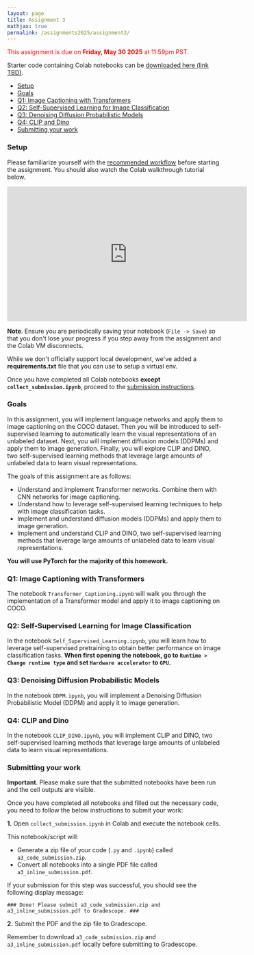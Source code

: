 ```yaml
---
layout: page
title: Assignment 3
mathjax: true
permalink: /assignments2025/assignment3/
---
```


<span style="color:red">This assignment is due on **Friday, May 30 2025** at 11:59pm PST.</span>

Starter code containing Colab notebooks can
be [downloaded here (link TBD)]().

- [Setup](#setup)
- [Goals](#goals)
- [Q1: Image Captioning with Transformers](#q1-image-captioning-with-transformers)
- [Q2: Self-Supervised Learning for Image Classification](#q2-self-supervised-learning-for-image-classification)
- [Q3: Denoising Diffusion Probabilistic Models](#q3-denoising-diffusion-probabilistic-models)
- [Q4: CLIP and Dino](#q4-clip-and-dino)
- [Submitting your work](#submitting-your-work)

### Setup

Please familiarize yourself with
the [recommended workflow]({{site.baseurl}}/setup-instructions/#working-remotely-on-google-colaboratory) before starting
the assignment. You should also watch the Colab walkthrough tutorial below.

<iframe style="display: block; margin: auto;" width="560" height="315" src="https://www.youtube.com/embed/DsGd2e9JNH4" title="YouTube video player" frameborder="0" allow="accelerometer; autoplay; clipboard-write; encrypted-media; gyroscope; picture-in-picture" allowfullscreen></iframe>

**Note**. Ensure you are periodically saving your notebook (`File -> Save`) so that you don't lose your progress if you
step away from the assignment and the Colab VM disconnects.

While we don't officially support local development, we've added a <b>requirements.txt</b> file that you can use to
setup a virtual env.

Once you have completed all Colab notebooks **except `collect_submission.ipynb`**, proceed to
the [submission instructions](#submitting-your-work).

### Goals

In this assignment, you will implement language networks and apply them to image captioning on the COCO dataset. Then
you will be introduced to self-supervised learning to automatically learn the visual representations of an unlabeled
dataset. Next, you will implement diffusion models (DDPMs) and apply them to image generation. Finally, you will explore
CLIP and DINO, two self-supervised learning methods that leverage large amounts of unlabeled data to learn visual
representations.

The goals of this assignment are as follows:

- Understand and implement Transformer networks. Combine them with CNN networks for image captioning.
- Understand how to leverage self-supervised learning techniques to help with image classification tasks.
- Implement and understand diffusion models (DDPMs) and apply them to image generation.
- Implement and understand CLIP and DINO, two self-supervised learning methods that leverage large amounts of unlabeled
  data to learn visual representations.

**You will use PyTorch for the majority of this homework.**

### Q1: Image Captioning with Transformers

The notebook `Transformer_Captioning.ipynb` will walk you through the implementation of a Transformer model and apply it
to image captioning on COCO.

### Q2: Self-Supervised Learning for Image Classification

In the notebook `Self_Supervised_Learning.ipynb`, you will learn how to leverage self-supervised pretraining to obtain
better performance on image classification tasks. **When first opening the notebook, go
to `Runtime > Change runtime type` and set `Hardware accelerator` to `GPU`.**

### Q3: Denoising Diffusion Probabilistic Models

In the notebook `DDPM.ipynb`, you will implement a Denoising Diffusion Probabilistic Model
(DDPM) and apply it to image generation.

### Q4: CLIP and Dino

In the notebook `CLIP_DINO.ipynb`, you will implement CLIP and DINO, two self-supervised learning methods that leverage
large amounts of unlabeled data to learn visual representations.

### Submitting your work

**Important**. Please make sure that the submitted notebooks have been run and the cell outputs are visible.

Once you have completed all notebooks and filled out the necessary code, you need to follow the below instructions to
submit your work:

**1.** Open `collect_submission.ipynb` in Colab and execute the notebook cells.

This notebook/script will:

* Generate a zip file of your code (`.py` and `.ipynb`) called `a3_code_submission.zip`.
* Convert all notebooks into a single PDF file called `a3_inline_submission.pdf`.

If your submission for this step was successful, you should see the following display message:

`### Done! Please submit a3_code_submission.zip and a3_inline_submission.pdf to Gradescope. ###`

**2.** Submit the PDF and the zip file to Gradescope.

Remember to download `a3_code_submission.zip` and `a3_inline_submission.pdf` locally before submitting to Gradescope.
